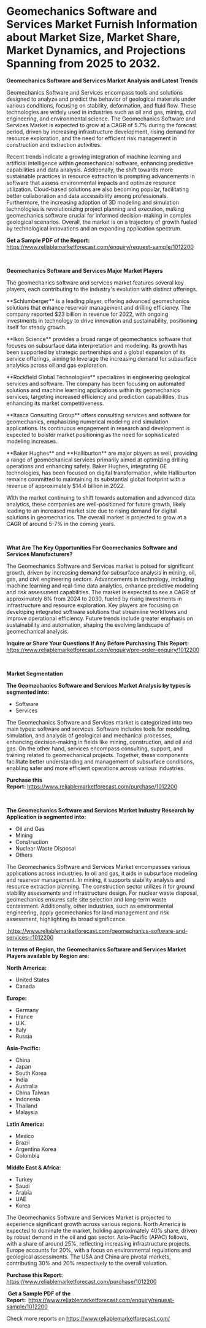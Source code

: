 <p><h1>Geomechanics Software and Services Market Furnish Information about Market Size, Market Share, Market Dynamics, and Projections Spanning from 2025 to 2032.</h1></p><p><strong>Geomechanics Software and Services Market Analysis and Latest Trends</strong></p>
<p><p>Geomechanics Software and Services encompass tools and solutions designed to analyze and predict the behavior of geological materials under various conditions, focusing on stability, deformation, and fluid flow. These technologies are widely used in industries such as oil and gas, mining, civil engineering, and environmental science. The Geomechanics Software and Services Market is expected to grow at a CAGR of 5.7% during the forecast period, driven by increasing infrastructure development, rising demand for resource exploration, and the need for efficient risk management in construction and extraction activities.</p><p>Recent trends indicate a growing integration of machine learning and artificial intelligence within geomechanical software, enhancing predictive capabilities and data analysis. Additionally, the shift towards more sustainable practices in resource extraction is prompting advancements in software that assess environmental impacts and optimize resource utilization. Cloud-based solutions are also becoming popular, facilitating better collaboration and data accessibility among professionals. Furthermore, the increasing adoption of 3D modeling and simulation technologies is revolutionizing project planning and execution, making geomechanics software crucial for informed decision-making in complex geological scenarios. Overall, the market is on a trajectory of growth fueled by technological innovations and an expanding application spectrum.</p></p>
<p><strong>Get a Sample PDF of the Report:&nbsp;</strong> <a href="https://www.reliablemarketforecast.com/enquiry/request-sample/1012200?utm_campaign=2633&utm_medium=2&utm_source=Github&utm_content=ia&utm_term=05032025&utm_id=geomechanics-software-and-services">https://www.reliablemarketforecast.com/enquiry/request-sample/1012200</a></p>
<p>&nbsp;</p>
<p><strong>Geomechanics Software and Services Major Market Players</strong></p>
<p><p>The geomechanics software and services market features several key players, each contributing to the industry's evolution with distinct offerings. </p><p>**Schlumberger** is a leading player, offering advanced geomechanics solutions that enhance reservoir management and drilling efficiency. The company reported $23 billion in revenue for 2022, with ongoing investments in technology to drive innovation and sustainability, positioning itself for steady growth.</p><p>**Ikon Science** provides a broad range of geomechanics software that focuses on subsurface data interpretation and modeling. Its growth has been supported by strategic partnerships and a global expansion of its service offerings, aiming to leverage the increasing demand for subsurface analytics across oil and gas exploration.</p><p>**Rockfield Global Technologies** specializes in engineering geological services and software. The company has been focusing on automated solutions and machine learning applications within its geomechanics services, targeting increased efficiency and prediction capabilities, thus enhancing its market competitiveness.</p><p>**Itasca Consulting Group** offers consulting services and software for geomechanics, emphasizing numerical modeling and simulation applications. Its continuous engagement in research and development is expected to bolster market positioning as the need for sophisticated modeling increases.</p><p>**Baker Hughes** and **Halliburton** are major players as well, providing a range of geomechanical services primarily aimed at optimizing drilling operations and enhancing safety. Baker Hughes, integrating GE technologies, has been focused on digital transformation, while Halliburton remains committed to maintaining its substantial global footprint with a revenue of approximately $14.4 billion in 2022.</p><p>With the market continuing to shift towards automation and advanced data analytics, these companies are well-positioned for future growth, likely leading to an increased market size due to rising demand for digital solutions in geomechanics. The overall market is projected to grow at a CAGR of around 5-7% in the coming years.</p></p>
<p>&nbsp;</p>
<p><strong>What Are The Key Opportunities For Geomechanics Software and Services Manufacturers?</strong></p>
<p><p>The Geomechanics Software and Services market is poised for significant growth, driven by increasing demand for subsurface analysis in mining, oil, gas, and civil engineering sectors. Advancements in technology, including machine learning and real-time data analytics, enhance predictive modeling and risk assessment capabilities. The market is expected to see a CAGR of approximately 8% from 2024 to 2030, fueled by rising investments in infrastructure and resource exploration. Key players are focusing on developing integrated software solutions that streamline workflows and improve operational efficiency. Future trends include greater emphasis on sustainability and automation, shaping the evolving landscape of geomechanical analysis.</p></p>
<p><strong>Inquire or Share Your Questions If Any Before Purchasing This Report:</strong> <a href="https://www.reliablemarketforecast.com/enquiry/pre-order-enquiry/1012200?utm_campaign=2633&utm_medium=2&utm_source=Github&utm_content=ia&utm_term=05032025&utm_id=geomechanics-software-and-services">https://www.reliablemarketforecast.com/enquiry/pre-order-enquiry/1012200</a></p>
<p>&nbsp;</p>
<p><strong>Market Segmentation</strong></p>
<p><strong>The Geomechanics Software and Services Market Analysis by types is segmented into:</strong></p>
<p><ul><li>Software</li><li>Services</li></ul></p>
<p><p>The Geomechanics Software and Services market is categorized into two main types: software and services. Software includes tools for modeling, simulation, and analysis of geological and mechanical processes, enhancing decision-making in fields like mining, construction, and oil and gas. On the other hand, services encompass consulting, support, and training related to geomechanical projects. Together, these components facilitate better understanding and management of subsurface conditions, enabling safer and more efficient operations across various industries.</p></p>
<p><strong>Purchase this Report:&nbsp;</strong><a href="https://www.reliablemarketforecast.com/purchase/1012200?utm_campaign=2633&utm_medium=2&utm_source=Github&utm_content=ia&utm_term=05032025&utm_id=geomechanics-software-and-services">https://www.reliablemarketforecast.com/purchase/1012200</a></p>
<p>&nbsp;</p>
<p><strong>The Geomechanics Software and Services Market Industry Research by Application is segmented into:</strong></p>
<p><ul><li>Oil and Gas</li><li>Mining</li><li>Construction</li><li>Nuclear Waste Disposal</li><li>Others</li></ul></p>
<p><p>The Geomechanics Software and Services Market encompasses various applications across industries. In oil and gas, it aids in subsurface modeling and reservoir management. In mining, it supports stability analysis and resource extraction planning. The construction sector utilizes it for ground stability assessments and infrastructure design. For nuclear waste disposal, geomechanics ensures safe site selection and long-term waste containment. Additionally, other industries, such as environmental engineering, apply geomechanics for land management and risk assessment, highlighting its broad significance.</p></p>
<p><a href="https://www.reliablemarketforecast.com/geomechanics-software-and-services-r1012200?utm_campaign=2633&utm_medium=2&utm_source=Github&utm_content=ia&utm_term=05032025&utm_id=geomechanics-software-and-services">&nbsp;https://www.reliablemarketforecast.com/geomechanics-software-and-services-r1012200</a></p>
<p><strong>In terms of Region, the Geomechanics Software and Services Market Players available by Region are:</strong></p>
<p>
    <p> <strong> North America: </strong>
        <ul>
            <li>United States</li>
            <li>Canada</li>
        </ul>
        </p> 
    <p> <strong> Europe: </strong>
        <ul>
            <li>Germany</li>
            <li>France</li>
            <li>U.K.</li>
            <li>Italy</li>
            <li>Russia</li>
        </ul>
        </p> 
    <p> <strong> Asia-Pacific: </strong>
        <ul>
            <li>China</li>
            <li>Japan</li>
            <li>South Korea</li>
            <li>India</li>
            <li>Australia</li>
            <li>China Taiwan</li>
            <li>Indonesia</li>
            <li>Thailand</li>
            <li>Malaysia</li>
        </ul>
        </p> 
    <p> <strong> Latin America: </strong>
        <ul>
            <li>Mexico</li>
            <li>Brazil</li>
            <li>Argentina Korea</li>
            <li>Colombia</li>
        </ul>
        </p> 
    <p> <strong> Middle East & Africa: </strong>
        <ul>
            <li>Turkey</li>
            <li>Saudi</li>
            <li>Arabia</li>
            <li>UAE</li>
            <li>Korea</li>
        </ul>
    </p>
    </p>
<p><p>The Geomechanics Software and Services Market is projected to experience significant growth across various regions. North America is expected to dominate the market, holding approximately 40% share, driven by robust demand in the oil and gas sector. Asia-Pacific (APAC) follows, with a share of around 25%, reflecting increasing infrastructure projects. Europe accounts for 20%, with a focus on environmental regulations and geological assessments. The USA and China are pivotal markets, contributing 30% and 20% respectively to the overall valuation.</p></p>
<p><strong>Purchase this Report: </strong><a href="https://www.reliablemarketforecast.com/purchase/1012200?utm_campaign=2633&utm_medium=2&utm_source=Github&utm_content=ia&utm_term=05032025&utm_id=geomechanics-software-and-services">https://www.reliablemarketforecast.com/purchase/1012200</a></p>
<p>&nbsp;<strong>Get a Sample PDF of the Report:&nbsp;&nbsp;</strong><a href="https://www.reliablemarketforecast.com/enquiry/request-sample/1012200?utm_campaign=2633&utm_medium=2&utm_source=Github&utm_content=ia&utm_term=05032025&utm_id=geomechanics-software-and-services">https://www.reliablemarketforecast.com/enquiry/request-sample/1012200</a></p>
<p><strong></strong></p>
<p>Check more reports on <a href="https://www.reliablemarketforecast.com/?utm_campaign=2633&utm_medium=2&utm_source=Github&utm_content=ia&utm_term=05032025&utm_id=geomechanics-software-and-services">https://www.reliablemarketforecast.com/</a></p>